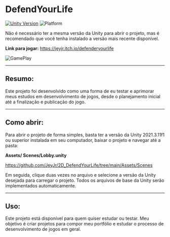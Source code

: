 # DefendYourLife

[![Unity Version](https://img.shields.io/badge/Unity-2021.3.11f1-blue.svg)](https://unity.com/) 
![Platform](https://img.shields.io/badge/platform-Web%20HTML5-orange.svg)


Não é necessário ter a mesma versão da Unity para abrir o projeto, mas é recomendado que você tenha instalado a versão mais recente disponível.

**Link para jogar:**
https://jeyjr.itch.io/defenderyourlife


![GamePlay](https://imgs-projetos-jeyjr.netlify.app/imgs/Unity_DefendYourLife/principal.png)

---

## Resumo:

Este projeto foi desenvolvido como uma forma de eu testar e aprimorar meus estudos em desenvolvimento de jogos, desde o planejamento inicial até a finalização e publicação do jogo.

---

## Como abrir:

Para abrir o projeto de forma simples, basta ter a versão da Unity 2021.3.11f1 ou superior instalada em seu computador, baixar o projeto e navegar até a pasta:

**Assets/ Scenes/Lobby.unity**

https://github.com/JeyJr/2D_DefendYourLife/tree/main/Assets/Scenes


Em seguida, clique duas vezes no arquivo e selecione a versão da Unity desejada para carregar o projeto. Todos os arquivos de base da Unity serão implementados automaticamente.


---
## Uso:

Este projeto está disponível para quem quiser estudar ou testar. Meu objetivo é criar projetos para compor meu portfólio e estudar o processo de desenvolvimento de jogos em geral.
